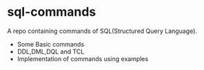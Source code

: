 # sql-commands
A repo containing commands of SQL(Structured Query Language).
- Some Basic commands
- DDL,DML,DQL and TCL
- Implementation of commands using examples
